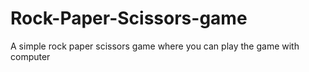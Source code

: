 # Rock-Paper-Scissors-game
A simple rock paper scissors game where you can play the game with  computer
